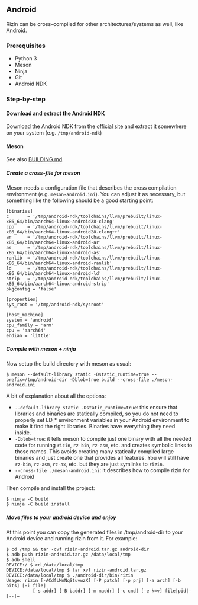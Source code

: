 ## Android

Rizin can be cross-compiled for other architectures/systems as well, like Android.

### Prerequisites

* Python 3
* Meson
* Ninja
* Git
* Android NDK

### Step-by-step

#### Download and extract the Android NDK

Download the Android NDK from the [official site](https://developer.android.com/ndk) and extract it somewhere on your system (e.g. `/tmp/android-ndk`)

#### Meson

See also [BUILDING.md](https://github.com/rizinorg/rizin/blob/dev/BUILDING.md#cross-compilation-for-android).

##### Create a cross-file for meson

Meson needs a configuration file that describes the cross compilation environment (e.g. `meson-android.ini`).
You can adjust it as necessary, but something like the following should be a good starting point:
```
[binaries]
c       = '/tmp/android-ndk/toolchains/llvm/prebuilt/linux-x86_64/bin/aarch64-linux-android28-clang'
cpp     = '/tmp/android-ndk/toolchains/llvm/prebuilt/linux-x86_64/bin/aarch64-linux-android28-clang++'
ar      = '/tmp/android-ndk/toolchains/llvm/prebuilt/linux-x86_64/bin/aarch64-linux-android-ar'
as      = '/tmp/android-ndk/toolchains/llvm/prebuilt/linux-x86_64/bin/aarch64-linux-android-as'
ranlib  = '/tmp/android-ndk/toolchains/llvm/prebuilt/linux-x86_64/bin/aarch64-linux-android-ranlib'
ld      = '/tmp/android-ndk/toolchains/llvm/prebuilt/linux-x86_64/bin/aarch64-linux-android-ld'
strip   = '/tmp/android-ndk/toolchains/llvm/prebuilt/linux-x86_64/bin/aarch64-linux-android-strip'
pkgconfig = 'false'

[properties]
sys_root = '/tmp/android-ndk/sysroot'

[host_machine]
system = 'android'
cpu_family = 'arm'
cpu = 'aarch64'
endian = 'little'
```

##### Compile with meson + ninja

Now setup the build directory with meson as usual:
```
$ meson --default-library static -Dstatic_runtime=true --prefix=/tmp/android-dir -Dblob=true build --cross-file ./meson-android.ini
```

A bit of explanation about all the options:
* `--default-library static -Dstatic_runtime=true`: this ensure that libraries
  and binaries are statically compiled, so you do not need to properly set LD_*
  environment variables in your Android environment to make it find the right
  libraries. Binaries have everything they need inside.
* `-Dblob=true`: it tells meson to compile just one binary with all the needed
  code for running `rizin`, `rz-bin`, `rz-asm`, etc. and creates symbolic links to
  those names. This avoids creating many statically compiled large binaries and
  just create one that provides all features. You will still have `rz-bin`,
  `rz-asm`, `rz-ax`, etc. but they are just symlinks to `rizin`.
* `--cross-file ./meson-android.ini`: it describes how to compile rizin for Android

Then compile and install the project:
```
$ ninja -C build
$ ninja -C build install
```

##### Move files to your android device and enjoy

At this point you can copy the generated files in /tmp/android-dir to your Android device and running rizin from it.
For example:
```
$ cd /tmp && tar -cvf rizin-android.tar.gz android-dir
$ adb push rizin-android.tar.gz /data/local/tmp
$ adb shell
DEVICE:/ $ cd /data/local/tmp
DEVICE:/data/local/tmp $ tar xvf rizin-android.tar.gz
DEVICE:/data/local/tmp $ ./android-dir/bin/rizin
Usage: rizin [-ACdfLMnNqStuvwzX] [-P patch] [-p prj] [-a arch] [-b bits] [-i file]
          [-s addr] [-B baddr] [-m maddr] [-c cmd] [-e k=v] file|pid|-|--|=
```
